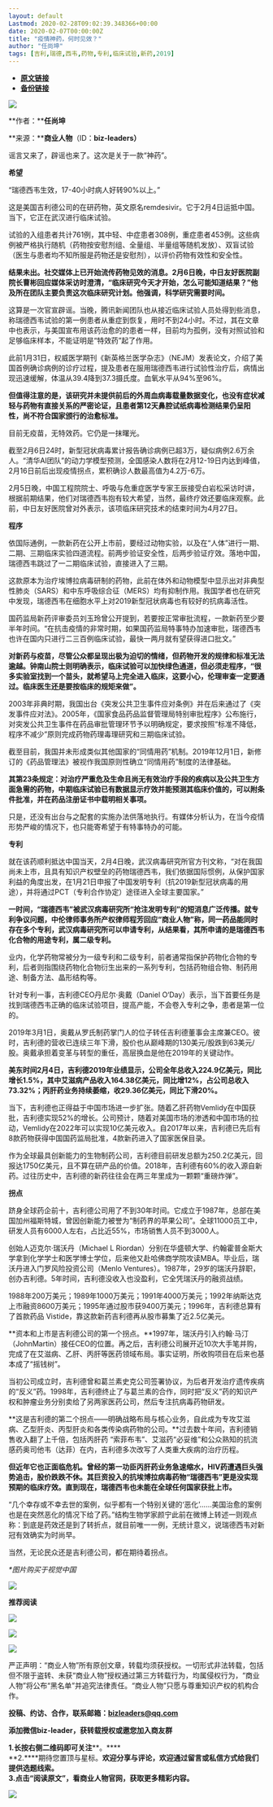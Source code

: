 ```yaml
---
layout: default
Lastmod: 2020-02-28T09:02:39.348366+00:00
date: 2020-02-07T00:00:00Z
title: "疫情神药，何时见效？"
author: "任尚坤"
tags: [吉利,瑞德,西韦,药物,专利,临床试验,新药,2019]
---
```


* [**原文链接**](http://mp.weixin.qq.com/s?__biz=MzIyNzEyNTYyNA==&mid=2650022991&idx=1&sn=d6ae7f34de5e9527d1a777e9f3ef50cf&chksm=f0657458c712fd4ec0277712c2d83ed4114d990c1a7451b5a96f96bb448a064652982565bdec#rd)
* [**备份链接**](http://archive.ph/sx4as)


![](/images/post/e07946c3c286eac6e9a564fb990c0d06.jpg)

**作者：****任尚坤**

**来源：******商业人物****（ID：****biz-leaders）****

谣言又来了，辟谣也来了。这次是关于一款“神药”。

**希望**

“瑞德西韦生效，17-40小时病人好转90%以上。”  

这是美国吉利德公司的在研药物，英文原名remdesivir。它于2月4日运抵中国。当下，它正在武汉进行临床试验。  

试验的入组患者共计761例，其中轻、中症患者308例，重症患者453例。这些病例被严格执行随机（药物按安慰剂组、全量组、半量组等随机发放）、双盲试验（医生与患者均不知所服是药物还是安慰剂），以评价药物有效性和安全性。

**结果未出。社交媒体上已开始流传药物见效的消息。2月6日晚，中日友好医院副院长曹彬回应媒体采访时澄清，“临床研究今天才开始，怎么可能知道结果？”他及所在团队主要负责这次临床研究计划。他强调，科学研究需要时间。**

这算是一次官宣辟谣。当晚，腾讯新闻团队也从接近临床试验人员处得到些消息，称瑞德西韦试验的第一例患者从重症到恢复，用时不到24小时。不过，其在文章中也表示，与美国宣布用该药治愈的的患者一样，目前均为孤例，没有对照试验和足够临床样本，不能证明是“特效药”起了作用。  

此前1月31日，权威医学期刊《新英格兰医学杂志》（NEJM）发表论文，介绍了美国首例确诊病例的诊疗过程，提及患者在服用瑞德西韦进行试验性治疗后，病情出现迅速缓解，体温从39.4降到37.3摄氏度。血氧水平从94%至96%。

**但值得注意的是，该研究并未提供前后的外周血病毒载量数据变化，也没有症状减轻与药物有直接关系的严密论证，且患者第12天鼻腔试纸病毒检测结果仍呈阳性，尚不符合国家颁行的治愈标准。**

目前无疫苗，无特效药。它仍是一抹曙光。

截至2月6日24时，新型冠状病毒累计报告确诊病例已超3万，疑似病例2.6万余人。“清华AI团队”的动力学模型预测，全国感染人数将在2月12-19日内达到峰值，2月16日前后出现疫情拐点，累积确诊人数最高值为4.2万-6万。

2月5日晚，中国工程院院士、呼吸与危重症医学专家王辰接受白岩松采访时讲，根据前期结果，他们对瑞德西韦抱有较大希望，当然，最终疗效还要临床观察。此前，中日友好医院曾对外表示，该项临床研究技术的结束时间为4月27日。

**程序**

依国际通例，一款新药在公开上市前，要经过动物实验，以及在“人体”进行一期、二期、三期临床实验四道流程。前两步验证安全性，后两步验证疗效。落地中国，瑞德西韦跳过了一二期临床试验，直接进入了三期。  

这款原本为治疗埃博拉病毒研制的药物，此前在体外和动物模型中显示出对非典型性肺炎（SARS）和中东呼吸综合征（MERS）均有抑制作用。我国学者也在研究中发现，瑞德西韦在细胞水平上对2019新型冠状病毒也有较好的抗病毒活性。  

国药监局新药评审委员刘玉玲曾公开提到，若要按正常审批流程，一款新药至少要半年时间。“在抗击疫情的非常时期，如果国药监局特事特办加速审批，瑞德西韦也许在国内只进行二三百例临床试验，最快一两月就有望获得进口批文。”

**对新药与疫苗，尽管公众都呈现出极为迫切的情绪，但药物开发的规律和标准无法逾越。钟南山院士则明确表示，临床试验可以加快绿色通道，但必须走程序，“很多实验室找到一个苗头，就希望马上完全进入临床，这要小心，伦理审查一定要通过。临床医生还是要按临床的规矩来做”。**

2003年非典时期，我国出台《突发公共卫生事件应对条例》并在后来通过了《突发事件应对法》。2005年，《国家食品药品监督管理局特别审批程序》公布施行，对突发公共卫生事件在药品审批管理环节予以明确规定，要求按照“标准不降低，程序不减少”原则完成药物药理毒理研究和三期临床试验。

截至目前，我国并未形成类似其他国家的“同情用药”机制。2019年12月1日，新修订的《药品管理法》被视作我国原则性确立“同情用药”制度的法律基础。

**其第23条规定：对治疗严重危及生命且尚无有效治疗手段的疾病以及公共卫生方面急需的药物，中期临床试验已有数据显示疗效并能预测其临床价值的，可以附条件批准，并在药品注册证书中载明相关事项。**  

只是，还没有出台与之配套的实施办法供落地执行。有媒体分析认为，在当今疫情形势严峻的情况下，也只能寄希望于有特事特办的可能。  

**专利**

就在该药顺利抵达中国当天，2月4日晚，武汉病毒研究所官方刊文称，“对在我国尚未上市，且具有知识产权壁垒的药物瑞德西韦，我们依据国际惯例，从保护国家利益的角度出发，在1月21日申报了中国发明专利（抗2019新型冠状病毒的用途），并将通过PCT（专利合作协定）途径进入全球主要国家。”  

**一时间，“瑞德西韦”被武汉病毒研究所“抢注发明专利”的短消息广泛传播。就专利争议问题，中伦律师事务所产权律师程芳回应“商业人物”称，同一药品能同时存在多个专利，武汉病毒研究所可以申请专利，从结果看，其所申请的是瑞德西韦化合物的用途专利，属二级专利。**

业内，化学药物常被分为一级专利和二级专利，前者通常指保护药物化合物的专利，后者则指围绕药物化合物衍生出来的一系列专利，包括药物组合物、制药用途、制备方法、晶形结构等。  

针对专利一事，吉利德CEO丹尼尔·奥戴（Daniel O‘Day）表示，当下首要任务是找到瑞德西韦正确的临床试验项目，提高产能，不会卷入专利之争，患者是第一位的。

2019年3月1日，奥戴从罗氏制药掌门人的位子转任吉利德董事会主席兼CEO。彼时，吉利德的营收已连续三年下滑，股价也从巅峰期的130美元/股跌到63美元/股。奥戴承担着变革与转型的重任，高层换血是他在2019年的关键动作。

**美东时间2月4日，吉利德2019年业绩显示，公司全年总收入224.9亿美元，同比增长1.5%，其中艾滋病产品收入164.38亿美元，同比增12%，占公司总收入73.32%；丙肝药业务持续萎缩，收29.36亿美元，同比下滑20%。**

当下，吉利德也正得益于中国市场进一步扩张。随着乙肝药物Vemlidy在中国获批，吉利德实现52%的增长。公司预计，随着对美国市场的渗透和中国市场的拉动，Vemlidy在2022年可以实现10亿美元收入。自2017年以来，吉利德已先后有8款药物获得中国国药监局批准，4款新药进入了国家医保目录。  

作为全球最具创新能力的生物制药公司，吉利德目前研发总额为250.2亿美元，回报达1750亿美元，且不算在研产品的价值。2018年，吉利德有60%的收入源自新药。过往历史中，吉利德的新药往往会在两三年里成为一颗颗“重磅炸弹”。

**拐点**

跻身全球药企前十，吉利德公司用了不到30年时间。它成立于1987年，总部在美国加州福斯特城，曾因创新能力被誉为“制药界的苹果公司”。全球11000员工中，研发人员有6000人左右，占比近55%，市场销售人员不到3000人。  

创始人迈克尔·瑞沃丹（Michael L Riordan）分别在华盛顿大学、约翰霍普金斯大学拿到化学学士和医学博士学位，后来他又赴哈佛商学院攻读MBA。毕业后，瑞沃丹进入门罗风险投资公司（Menlo Ventures）。1987年，29岁的瑞沃丹辞职，创办吉利德。5年时间，吉利德没收入也没盈利，它全凭瑞沃丹的融资战绩。  

1988年200万美元；1989年1000万美元；1991年4000万美元；1992年纳斯达克上市融资8600万美元；1995年通过股市获9400万美元；1996年，吉利德总算有了首款药品 Vistide，靠这款新药吉利德再从股市募集了近2.5亿美元。

**资本和上市是吉利德公司的第一个拐点。**1997年，瑞沃丹引入约翰·马汀（JohnMartin）接任CEO的位置。再之后，吉利德公司展开近10次大手笔并购，完成了在艾滋病、乙肝、丙肝等医药领域布局。事实证明，所收购项目在后来也基本成了“摇钱树”。

当初公司成立时，吉利德曾和葛兰素史克公司签署协议，为后者开发治疗遗传疾病的“反义”药。1998年，吉利德终止了与葛兰素的合作，同时把“反义”药的知识产权和肿瘤业务分别卖给了另两家医药公司，然后专注抗病毒药物研发。

**这是吉利德的第二个拐点——明确战略布局与核心业务，自此成为专攻艾滋病、乙型肝炎、丙型肝炎和各类传染病药物的公司。**过去数十年间，吉利德销售收入翻了上千倍，包括丙肝药 “索菲布韦”、艾滋药“必妥维”和公众熟知的抗流感药奥司他韦（达菲）在内，吉利德多次改写了人类重大疾病的治疗历程。  

**但近年它也正面临危机。曾经的第一功臣丙肝药业务急速缩水，HIV药遭遇巨头强势追击，股价跌跌不休。其巨资投入的抗埃博拉病毒药物“瑞德西韦”更是没实现预期的临床疗效。直到现在，瑞德西韦也未能在全球任何国家获批上市。**

“几个幸存或不幸去世的案例，似乎都有一个特别关键的‘恶化’……美国治愈的案例也是在突然恶化的情况下给了药。”结构生物学家颜宁此前在微博上转述一则观点称：到底是药效还是到了转折点，就目前唯一一例，无统计意义，说瑞德西韦对新冠有效确实为时尚早。

当然，无论民众还是吉利德公司，都在期待着拐点。  

_\*图片购买于视觉中国_  

![](/images/post/872ab7627792429ac9d8e284eaf7609a.jpg)

  

  

  

  

  

  

  

  

**推荐阅读**

[![](/images/post/9710593d11afb2936c8c81b76231dc5e.jpg)](http://mp.weixin.qq.com/s?__biz=MzIyNzEyNTYyNA==&mid=2650022980&idx=1&sn=7440fc427c17b85ecefe74cbec1ab641&chksm=f0657453c712fd45d53c2b8f2e6b73891f3dc2d9467a4d8b7b2c6df7df659f9a1e299324551f&scene=21#wechat_redirect)

[![](/images/post/681995ac51fcee2ddd5862bd967cdab7.jpg)](http://mp.weixin.qq.com/s?__biz=MzIyNzEyNTYyNA==&mid=2650022935&idx=1&sn=3f4c596dace4bf44d383e4c884892bd9&chksm=f0657400c712fd16a8f43fcdc268c098387e84308f958262774241fd2d99139bac55deae6335&scene=21#wechat_redirect)

[![](/images/post/5989fc73037bbf61acb403bcae740f88.jpg)](http://mp.weixin.qq.com/s?__biz=MzIyNzEyNTYyNA==&mid=2650022913&idx=1&sn=1ad4438caaf2deedafd8b71b98d69555&chksm=f0657416c712fd00b0663646b1773afb335121cd6bcf1483d993d889bceb758e42d4a4587702&scene=21#wechat_redirect)

严正声明：“商业人物”所有原创文章，转载均须获授权。一切形式非法转载，包括但不限于盗转、未获“商业人物”授权通过第三方转载行为，均属侵权行为，“商业人物”将公布“黑名单”并追究法律责任。“商业人物”只愿与尊重知识产权的机构合作。

  

**投稿、约访、合作，联系邮箱：bizleaders@qq.com**

**添加微信biz-leader，获转载授权或邀您加入商友群**

**1.**长按右侧二维码即可关注******。****  
**2.****期待您置顶与星标。****欢迎分享与评论，欢迎通过留言或私信方式给我们提供选题线索**。  
**3.点击“阅读原文”，看商业人物官网，获取更多精彩内容**。**

![](/images/post/7e38fc7f97f96b3c934b6988973eafed.jpg)


